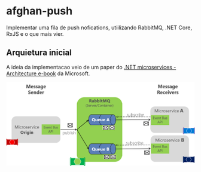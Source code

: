 # afghan-push
Implementar uma fila de push nofications, utiilizando RabbitMQ, .NET Core, RxJS e o que mais vier.

## Arquietura inicial
A ideia da implementacao veio de um paper do <a href="https://docs.microsoft.com/en-us/dotnet/standard/microservices-architecture/multi-container-microservice-net-applications/rabbitmq-event-bus-development-test-environment">.NET microservices - Architecture e-book</a> da Microsoft.

<img src="https://github.com/EarthW0rm/afghan-push/blob/master/Arch_Exemple.png?raw=true">
